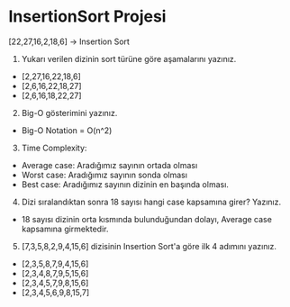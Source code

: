 # InsertionSort Projesi

[22,27,16,2,18,6] -> Insertion Sort

1. Yukarı verilen dizinin sort türüne göre aşamalarını yazınız.

* [2,27,16,22,18,6]
* [2,6,16,22,18,27]
* [2,6,16,18,22,27]

2. Big-O gösterimini yazınız.

* Big-O Notation = O(n^2)

3. Time Complexity: 
 * Average case: Aradığımız sayının ortada olması
 * Worst case: Aradığımız sayının sonda olması
 * Best case: Aradığımız sayının dizinin en başında olması.

4. Dizi sıralandıktan sonra 18 sayısı hangi case kapsamına girer? Yazınız.

* 18 sayısı dizinin orta kısmında bulunduğundan dolayı, Average case kapsamına girmektedir.

5. [7,3,5,8,2,9,4,15,6] dizisinin Insertion Sort'a göre ilk 4 adımını yazınız.

* [2,3,5,8,7,9,4,15,6]
* [2,3,4,8,7,9,5,15,6]
* [2,3,4,5,7,9,8,15,6]
* [2,3,4,5,6,9,8,15,7]
